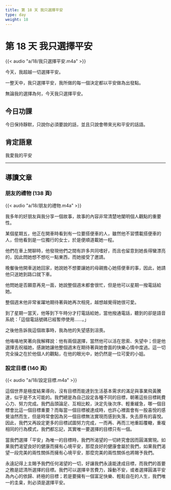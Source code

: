 ```yaml
---
title: 第 18 天 我只選擇平安
type: day
weight: 18
---
```


# 第 18 天 我只選擇平安

{{< audio "a/18/我只選擇平安.m4a" >}}

今天，我超越一切選擇平安。

一整天中，我只選擇平安，我所做的每一個決定都以平安做為出發點。

無論我的選擇為何，今天我只選擇平安。

## 今日功課

今日保持靜默，只說你必須要說的話，並且只說會帶來光和平安的話語。

## 肯定語意

我愛我的平安

---

## 導讀文章

### 朋友的禮物 (138 頁)

{{< audio "a/18/朋友的禮物.m4a" >}}

我多年的好朋友與我分享一個故事，故事的內容非常清楚地闡明個人觀點的重要性。

某個星期五，他正在開車時看到有一位要搭便車的人，雖然他不習慣載搭便車的人，但他看到是一位獨行的女士，於是便順道載她一程。

他們在車上閒聊時，他發現他們之間有許多共同嗜好，而且也留意到她長得蠻漂亮的，因此問她想不想吃一點東西，而她接受了邀請。

晚餐後他開車送她回家，她說她不想要讓她的母親擔心她搭便車的事，因此，她請他只送她到路口就下車。

他問她是否願意再見一面，她說整個週末都會很忙，但是他可以星期一撥電話給她。

整個週末他非常雀躍地期待著與她再次相見，越想越覺得她很可愛。

到了星期一當天，他等到下午時分才打電話給她，當他撥通電話，聽到的卻是語音系統：「這個電話號碼已經暫停使用……。」

之後他告訴我這個故事時，我為他的失望感到沮喪。

他咯咯地笑著向我解釋說：他有兩個選擇，當然他可以活在思索、失望中；但是他選擇去祝福她，感謝她讓他整個週末在期待著與她會面的快樂心情中度過。這一切完全操之在於他個人的觀點，在他的眼光中，她仍然是一位可愛的小姐。

### 設定目標 (140 頁)

{{< audio "a/18/設定目標.m4a" >}}

這個世界是極度結果導向，沒有目標而能達到生活基本需求的滿足與事業飛黃騰達，似乎是不太可能的。我們總是為自己設定各種不同的目標，朝著這些目標耗費心力、努力完成。我們品頭論足、互相比較，決定先後次序、輕重緩急，哪一個目標會比這一個目標重要？而每當一個目標被達成時，也許心裡面會有一股喜悅的感覺油然而生，但是時常會因為另一個目標無法實現而感到失落，失去原有的喜悅。因此，我們又再設定更多的目標試圖努力完成，一而再、再而三地重蹈覆轍，重複相同的行為模式，我們都忘記，其實唯一要選擇的目標只有一個。

當我們選擇「平安」為唯一的目標時，我們所渴望的一切終究會因而圓滿實現。如果我們渴望良好的健康而擁有心境平安，那麼良好的健康會屬於我們，如果我們渴望一段完美的兩性關係而擁有心境平安，那麼完美的兩性關係也將賜予我們。

永遠記得上主賜予我們任何渴望的一切，好讓我們永遠能達成目標，而我們的首要之務是認清所選擇的目標。我們可以選擇辛苦費力，躁動不安，或者選擇圓滿平安為內心的依歸、終極的目標；若是要擁有一個富足快樂、輕鬆自在的人生，我們唯一的圭臬，則必須是選擇平安。
